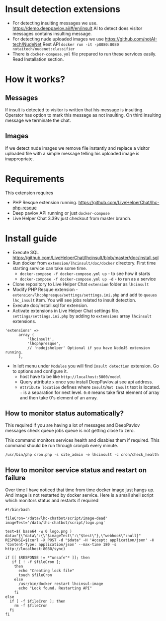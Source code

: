 # Insult detection extensions

 * For detecting insulting messages we use. https://demo.deeppavlov.ai/#/en/insult AI to detect does visitor messages contains insulting message. 
 * For detecting nude uploaded images we use https://github.com/notAI-tech/NudeNet Rest API `docker run -it -p8080:8080 notaitech/nudenet:classifier`
 * There is `docker-compose.yml` file prepared to run these services easily. Read Installation section.

# How it works?

## Messages
If insult is detected to visitor is written that his message is insulting. Operator has option to mark this message as not insulting. On third insulting message we terminate the chat.

## Images
If we detect nude images we remove file instantly and replace a visitor uploaded file with a simple message telling his uploaded image is inappropriate.

# Requirements

This extension requires
* PHP Resque extension running. https://github.com/LiveHelperChat/lhc-php-resque
* Deep pavlov API running or just `docker-compose`
* Live Helper Chat 3.39v just checkout from master branch.

# Install guide

* Execute SQL https://github.com/LiveHelperChat/lhcinsult/blob/master/doc/install.sql
* Run docker from `extension/lhcinsult/doc/docker` directory. First time starting service can take some time.
  * `docker-compose -f docker-compose.yml up` - to see how it starts
  * `docker-compose -f docker-compose.yml up -d` - to run as a service
* Clone repository to Live Helper Chat `extension` folder as `lhcinsult`
* Modify PHP Resque extension - `extension/lhcphpresque/settings/settings.ini.php` and add to `queues` `lhc_insult` item. You will see jobs related to insult detection.
* Execute doc/install.sql for extension.
* Activate extensions in Live Helper Chat settings file. `settings/settings.ini.php` by adding to `extensions` array `lhcinsult` extensions.
```
'extensions' => 
      array (
          'lhcinsult',
          'lhcphpresque',
          // 'nodejshelper' Optional if you have NodeJS extension running.
      ),
```
* In left menu under `Modules` you will find `Insult detection` extension. Go to options and configure it.
    * host have to be like `http://localhost:5000/model`
    * Query attribute `x` once you install DeepPavlov.ai see api address.
    * `Attribute location` defines where `Insult`/`Not Insult` text is located. `:` is a separation for next level. `0:0` means take first element of array and then take 0's element of an array.

## How to monitor status automatically?

This required if you are having a lot of messages and DeepPavlov messages check queue jobs queue is not getting close to zero.

This command monitors services health and disables them if required. This command should be run through cronjob every minute.

```shell
/usr/bin/php cron.php -s site_admin -e lhcinsult -c cron/check_health
```

## How to monitor service status and restart on failure

Over time I have noticed that time from time docker image just hangs up. And image is not restarted by docker service. Here is a small shell script which monitors status and restarts if required

```shell
#!/bin/bash

fileCron='/data/lhc-chatbot/script/image-dead'
imageTest='/data/lhc-chatbot/script/logo.png'

test=$( base64 -w 0 logo.png )
data="{\"data\":{\"$imageTest\":\"$test\"},\"webhook\":null}"
RESPONSE=$(curl -X POST -d "$data" -H 'Accept: application/json' -H 'Content-Type: application/json' --max-time 180 -s http://localhost:8080/sync)

if [[ $RESPONSE != *"unsafe"* ]]; then
   if [ ! -f $fileCron ];
    then
      echo "Creating lock file"
      touch $fileCron
    else
      /usr/bin/docker restart lhcinsul-image
      echo "Lock found. Restarting API"
    fi
else
  if [ -f $fileCron ]; then
    rm -f $fileCron
  fi
fi
```



